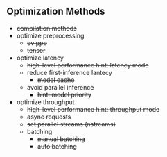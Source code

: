 ## Optimization Methods
- <del>compilation methods</del>
- optimize preprocessing
    - <del>ov ppp</del>
    - <del> tensor</del>
- optimize latency
    - <del>high-level performance hint: latency mode</del>
    - reduce first-inference lantecy
        - <del>model cache</del>
    - avoid parallel inference
        - <del>hint: model priority</del>
- optimize throughput
    - <del>high-level performance hint: throughput mode</del>
    - <del>async requests</del>
    - <del>set parallel streams (nstreams)</del>
    - batching
        - <del>manual batching</del>
        - <del>auto batching</del>